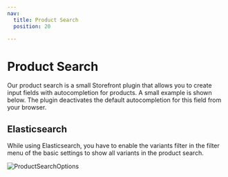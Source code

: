 ```yaml
---
nav:
  title: Product Search
  position: 20

---
```


# Product Search

Our product search is a small Storefront plugin that allows you to create input fields with autocompletion for products.
A small example is shown below. The plugin deactivates the default autocompletion for this field from your browser.

<!--
```twig
<div class="b2b--search-container">
    <input type="text" name="" data-product-search="{{ path('frontend.b2b.b2bproductsearch.searchProduct') }}" value="" />
</div>
```
-->

## Elasticsearch

While using Elasticsearch, you have to enable the variants filter in the filter menu of the basic settings to show all variants in the product search.

![ProductSearchOptions](../../../../../.gitbook/assets/product-search-options.png)
